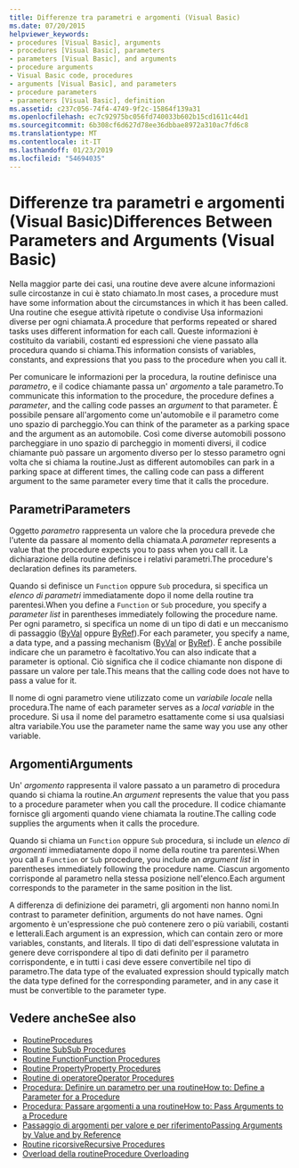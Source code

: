 ```yaml
---
title: Differenze tra parametri e argomenti (Visual Basic)
ms.date: 07/20/2015
helpviewer_keywords:
- procedures [Visual Basic], arguments
- procedures [Visual Basic], parameters
- parameters [Visual Basic], and arguments
- procedure arguments
- Visual Basic code, procedures
- arguments [Visual Basic], and parameters
- procedure parameters
- parameters [Visual Basic], definition
ms.assetid: c237c056-74f4-4749-9f2c-15864f139a31
ms.openlocfilehash: ec7c92975bc056fd740033b602b15cd1611c44d1
ms.sourcegitcommit: 6b308cf6d627d78ee36dbbae8972a310ac7fd6c8
ms.translationtype: MT
ms.contentlocale: it-IT
ms.lasthandoff: 01/23/2019
ms.locfileid: "54694035"
---
```

# <a name="differences-between-parameters-and-arguments-visual-basic"></a><span data-ttu-id="ddfe1-102">Differenze tra parametri e argomenti (Visual Basic)</span><span class="sxs-lookup"><span data-stu-id="ddfe1-102">Differences Between Parameters and Arguments (Visual Basic)</span></span>
<span data-ttu-id="ddfe1-103">Nella maggior parte dei casi, una routine deve avere alcune informazioni sulle circostanze in cui è stato chiamato.</span><span class="sxs-lookup"><span data-stu-id="ddfe1-103">In most cases, a procedure must have some information about the circumstances in which it has been called.</span></span> <span data-ttu-id="ddfe1-104">Una routine che esegue attività ripetute o condivise Usa informazioni diverse per ogni chiamata.</span><span class="sxs-lookup"><span data-stu-id="ddfe1-104">A procedure that performs repeated or shared tasks uses different information for each call.</span></span> <span data-ttu-id="ddfe1-105">Queste informazioni è costituito da variabili, costanti ed espressioni che viene passato alla procedura quando si chiama.</span><span class="sxs-lookup"><span data-stu-id="ddfe1-105">This information consists of variables, constants, and expressions that you pass to the procedure when you call it.</span></span>  
  
 <span data-ttu-id="ddfe1-106">Per comunicare le informazioni per la procedura, la routine definisce una *parametro*, e il codice chiamante passa un' *argomento* a tale parametro.</span><span class="sxs-lookup"><span data-stu-id="ddfe1-106">To communicate this information to the procedure, the procedure defines a *parameter*, and the calling code passes an *argument* to that parameter.</span></span> <span data-ttu-id="ddfe1-107">È possibile pensare all'argomento come un'automobile e il parametro come uno spazio di parcheggio.</span><span class="sxs-lookup"><span data-stu-id="ddfe1-107">You can think of the parameter as a parking space and the argument as an automobile.</span></span> <span data-ttu-id="ddfe1-108">Così come diverse automobili possono parcheggiare in uno spazio di parcheggio in momenti diversi, il codice chiamante può passare un argomento diverso per lo stesso parametro ogni volta che si chiama la routine.</span><span class="sxs-lookup"><span data-stu-id="ddfe1-108">Just as different automobiles can park in a parking space at different times, the calling code can pass a different argument to the same parameter every time that it calls the procedure.</span></span>  
  
## <a name="parameters"></a><span data-ttu-id="ddfe1-109">Parametri</span><span class="sxs-lookup"><span data-stu-id="ddfe1-109">Parameters</span></span>  
 <span data-ttu-id="ddfe1-110">Oggetto *parametro* rappresenta un valore che la procedura prevede che l'utente da passare al momento della chiamata.</span><span class="sxs-lookup"><span data-stu-id="ddfe1-110">A *parameter* represents a value that the procedure expects you to pass when you call it.</span></span> <span data-ttu-id="ddfe1-111">La dichiarazione della routine definisce i relativi parametri.</span><span class="sxs-lookup"><span data-stu-id="ddfe1-111">The procedure's declaration defines its parameters.</span></span>  
  
 <span data-ttu-id="ddfe1-112">Quando si definisce un `Function` oppure `Sub` procedura, si specifica un *elenco di parametri* immediatamente dopo il nome della routine tra parentesi.</span><span class="sxs-lookup"><span data-stu-id="ddfe1-112">When you define a `Function` or `Sub` procedure, you specify a *parameter list* in parentheses immediately following the procedure name.</span></span> <span data-ttu-id="ddfe1-113">Per ogni parametro, si specifica un nome di un tipo di dati e un meccanismo di passaggio ([ByVal](../../../../visual-basic/language-reference/modifiers/byval.md) oppure [ByRef](../../../../visual-basic/language-reference/modifiers/byref.md)).</span><span class="sxs-lookup"><span data-stu-id="ddfe1-113">For each parameter, you specify a name, a data type, and a passing mechanism ([ByVal](../../../../visual-basic/language-reference/modifiers/byval.md) or [ByRef](../../../../visual-basic/language-reference/modifiers/byref.md)).</span></span> <span data-ttu-id="ddfe1-114">È anche possibile indicare che un parametro è facoltativo.</span><span class="sxs-lookup"><span data-stu-id="ddfe1-114">You can also indicate that a parameter is optional.</span></span> <span data-ttu-id="ddfe1-115">Ciò significa che il codice chiamante non dispone di passare un valore per tale.</span><span class="sxs-lookup"><span data-stu-id="ddfe1-115">This means that the calling code does not have to pass a value for it.</span></span>  
  
 <span data-ttu-id="ddfe1-116">Il nome di ogni parametro viene utilizzato come un *variabile locale* nella procedura.</span><span class="sxs-lookup"><span data-stu-id="ddfe1-116">The name of each parameter serves as a *local variable* in the procedure.</span></span> <span data-ttu-id="ddfe1-117">Si usa il nome del parametro esattamente come si usa qualsiasi altra variabile.</span><span class="sxs-lookup"><span data-stu-id="ddfe1-117">You use the parameter name the same way you use any other variable.</span></span>  
  
## <a name="arguments"></a><span data-ttu-id="ddfe1-118">Argomenti</span><span class="sxs-lookup"><span data-stu-id="ddfe1-118">Arguments</span></span>  
 <span data-ttu-id="ddfe1-119">Un' *argomento* rappresenta il valore passato a un parametro di procedura quando si chiama la routine.</span><span class="sxs-lookup"><span data-stu-id="ddfe1-119">An *argument* represents the value that you pass to a procedure parameter when you call the procedure.</span></span> <span data-ttu-id="ddfe1-120">Il codice chiamante fornisce gli argomenti quando viene chiamata la routine.</span><span class="sxs-lookup"><span data-stu-id="ddfe1-120">The calling code supplies the arguments when it calls the procedure.</span></span>  
  
 <span data-ttu-id="ddfe1-121">Quando si chiama un `Function` oppure `Sub` procedura, si include un *elenco di argomenti* immediatamente dopo il nome della routine tra parentesi.</span><span class="sxs-lookup"><span data-stu-id="ddfe1-121">When you call a `Function` or `Sub` procedure, you include an *argument list* in parentheses immediately following the procedure name.</span></span> <span data-ttu-id="ddfe1-122">Ciascun argomento corrisponde al parametro nella stessa posizione nell'elenco.</span><span class="sxs-lookup"><span data-stu-id="ddfe1-122">Each argument corresponds to the parameter in the same position in the list.</span></span>  
  
 <span data-ttu-id="ddfe1-123">A differenza di definizione dei parametri, gli argomenti non hanno nomi.</span><span class="sxs-lookup"><span data-stu-id="ddfe1-123">In contrast to parameter definition, arguments do not have names.</span></span> <span data-ttu-id="ddfe1-124">Ogni argomento è un'espressione che può contenere zero o più variabili, costanti e letterali.</span><span class="sxs-lookup"><span data-stu-id="ddfe1-124">Each argument is an expression, which can contain zero or more variables, constants, and literals.</span></span> <span data-ttu-id="ddfe1-125">Il tipo di dati dell'espressione valutata in genere deve corrispondere al tipo di dati definito per il parametro corrispondente, e in tutti i casi deve essere convertibile nel tipo di parametro.</span><span class="sxs-lookup"><span data-stu-id="ddfe1-125">The data type of the evaluated expression should typically match the data type defined for the corresponding parameter, and in any case it must be convertible to the parameter type.</span></span>  
  
## <a name="see-also"></a><span data-ttu-id="ddfe1-126">Vedere anche</span><span class="sxs-lookup"><span data-stu-id="ddfe1-126">See also</span></span>
- [<span data-ttu-id="ddfe1-127">Routine</span><span class="sxs-lookup"><span data-stu-id="ddfe1-127">Procedures</span></span>](./index.md)
- [<span data-ttu-id="ddfe1-128">Routine Sub</span><span class="sxs-lookup"><span data-stu-id="ddfe1-128">Sub Procedures</span></span>](./sub-procedures.md)
- [<span data-ttu-id="ddfe1-129">Routine Function</span><span class="sxs-lookup"><span data-stu-id="ddfe1-129">Function Procedures</span></span>](./function-procedures.md)
- [<span data-ttu-id="ddfe1-130">Routine Property</span><span class="sxs-lookup"><span data-stu-id="ddfe1-130">Property Procedures</span></span>](./property-procedures.md)
- [<span data-ttu-id="ddfe1-131">Routine di operatore</span><span class="sxs-lookup"><span data-stu-id="ddfe1-131">Operator Procedures</span></span>](./operator-procedures.md)
- [<span data-ttu-id="ddfe1-132">Procedura: Definire un parametro per una routine</span><span class="sxs-lookup"><span data-stu-id="ddfe1-132">How to: Define a Parameter for a Procedure</span></span>](./how-to-define-a-parameter-for-a-procedure.md)
- [<span data-ttu-id="ddfe1-133">Procedura: Passare argomenti a una routine</span><span class="sxs-lookup"><span data-stu-id="ddfe1-133">How to: Pass Arguments to a Procedure</span></span>](./how-to-pass-arguments-to-a-procedure.md)
- [<span data-ttu-id="ddfe1-134">Passaggio di argomenti per valore e per riferimento</span><span class="sxs-lookup"><span data-stu-id="ddfe1-134">Passing Arguments by Value and by Reference</span></span>](./passing-arguments-by-value-and-by-reference.md)
- [<span data-ttu-id="ddfe1-135">Routine ricorsive</span><span class="sxs-lookup"><span data-stu-id="ddfe1-135">Recursive Procedures</span></span>](./recursive-procedures.md)
- [<span data-ttu-id="ddfe1-136">Overload della routine</span><span class="sxs-lookup"><span data-stu-id="ddfe1-136">Procedure Overloading</span></span>](./procedure-overloading.md)
